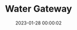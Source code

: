 ---
layout: post
title: Water Gateway
description:
date: 2023-01-28 00:00:02
hiQualPath: https://cdn.jamesalistair.art/2023/01/water-gateway/water-gateway.jpg
loQualPath: https://cdn.jamesalistair.art/2023/01/water-gateway/water-gateway-compressed.jpg
productId: 
translate: translate(0%, -12%)
---